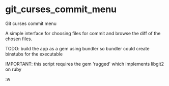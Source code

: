 git_curses_commit_menu
======================

Git curses commit menu

A simple interface for choosing files for commit and browse the diff of the chosen files.

TODO: build the app as a gem using bundler so bundler could create binstubs for the executable

IMPORTANT: this script requires the gem 'rugged' which implements libgit2 on ruby

:w
